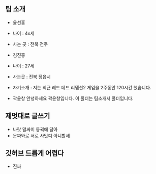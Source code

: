 ## 팀 소개 
- 윤선홍
- 나이 : 4x세
- 사는 곳 : 전북 전주

- 김진홍
- 나이 : 27세
- 사는곳 : 전북 정읍시
- 자기소개 : 저는 최근 레드 데드 리뎀션2 게임을 2주동안 120시간 했습니다.

- 곽윤창
    안녕하세요 곽윤창입니다. 이 폴더는 팀소개서 폴더입니다.

## 제멋대로 글쓰기
- 나랏 말싸미 듕귁에 달아
- 문짜와로 서로 사맛디 아니할세

## 깃허브 드릅게 어렵다
- 진짜